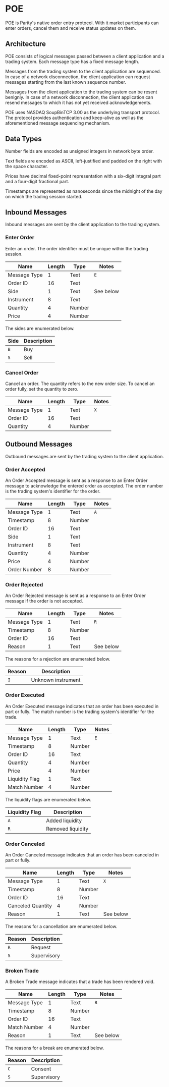 POE
===

POE is Parity's native order entry protocol. With it market participants can
enter orders, cancel them and receive status updates on them.


Architecture
------------

POE consists of logical messages passed between a client application and a
trading system. Each message type has a fixed message length.

Messages from the trading system to the client application are sequenced. In
case of a network disconnection, the client application can request messages
starting from the last known sequence number.

Messages from the client application to the trading system can be resent
benignly. In case of a network disconnection, the client application can
resend messages to which it has not yet received acknowledgements.

POE uses NASDAQ SoupBinTCP 3.00 as the underlying transport protocol. The
protocol provides authentication and keep-alive as well as the aforementioned
message sequencing mechanism.


Data Types
----------

Number fields are encoded as unsigned integers in network byte order.

Text fields are encoded as ASCII, left-justified and padded on the right with
the space character.

Prices have decimal fixed-point representation with a six-digit integral part
and a four-digit fractional part.

Timestamps are represented as nanoseconds since the midnight of the day on
which the trading session started.


Inbound Messages
----------------

Inbound messages are sent by the client application to the trading system.


### Enter Order

Enter an order. The order identifier must be unique within the trading session.

Name         | Length | Type   | Notes
-------------|--------|--------|----------
Message Type |      1 | Text   | `E`
Order ID     |     16 | Text   |
Side         |      1 | Text   | See below
Instrument   |      8 | Text   |
Quantity     |      4 | Number |
Price        |      4 | Number |

The sides are enumerated below.

Side | Description
-----|------------
`B`  | Buy
`S`  | Sell


### Cancel Order

Cancel an order. The quantity refers to the new order size. To cancel an order
fully, set the quantity to zero.

Name         | Length | Type   | Notes
-------------|--------|--------|------
Message Type |      1 | Text   | `X`
Order ID     |     16 | Text   |
Quantity     |      4 | Number |


Outbound Messages
-----------------

Outbound messages are sent by the trading system to the client application.


### Order Accepted

An Order Accepted message is sent as a response to an Enter Order message to
acknowledge the entered order as accepted. The order number is the trading
system's identifier for the order.

Name         | Length | Type   | Notes
-------------|--------|--------|------
Message Type |      1 | Text   | `A`
Timestamp    |      8 | Number |
Order ID     |     16 | Text   |
Side         |      1 | Text   |
Instrument   |      8 | Text   |
Quantity     |      4 | Number |
Price        |      4 | Number |
Order Number |      8 | Number |


### Order Rejected

An Order Rejected message is sent as a response to an Enter Order message if
the order is not accepted.

Name         | Length | Type   | Notes
-------------|--------|--------|----------
Message Type |      1 | Text   | `R`
Timestamp    |      8 | Number |
Order ID     |     16 | Text   |
Reason       |      1 | Text   | See below

The reasons for a rejection are enumerated below.

Reason | Description
-------|-------------------
`I`    | Unknown instrument


### Order Executed

An Order Executed message indicates that an order has been executed in part or
fully. The match number is the trading system's identifier for the trade.

Name           | Length | Type   | Notes
---------------|--------|--------|------
Message Type   |      1 | Text   | `E`
Timestamp      |      8 | Number |
Order ID       |     16 | Text   |
Quantity       |      4 | Number |
Price          |      4 | Number |
Liquidity Flag |      1 | Text   |
Match Number   |      4 | Number |

The liquidity flags are enumerated below.

Liquidity Flag | Description
---------------|------------------
`A`            | Added liquidity
`R`            | Removed liquidity


### Order Canceled

An Order Canceled message indicates that an order has been canceled in part or
fully.

Name              | Length | Type   | Notes
------------------|--------|--------|----------
Message Type      |      1 | Text   | `X`
Timestamp         |      8 | Number |
Order ID          |     16 | Text   |
Canceled Quantity |      4 | Number |
Reason            |      1 | Text   | See below

The reasons for a cancellation are enumerated below.

Reason | Description
-------|------------
`R`    | Request
`S`    | Supervisory


### Broken Trade

A Broken Trade message indicates that a trade has been rendered void.

Name         | Length | Type   | Notes
-------------|--------|--------|----------
Message Type |      1 | Text   | `B`
Timestamp    |      8 | Number |
Order ID     |     16 | Text   |
Match Number |      4 | Number |
Reason       |      1 | Text   | See below

The reasons for a break are enumerated below.

Reason | Description
-------|------------
`C`    | Consent
`S`    | Supervisory
